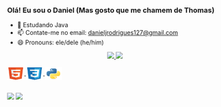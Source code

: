 ### Olá! Eu sou o Daniel (Mas gosto que me chamem de Thomas)

- 🌱 Estudando Java
- 📫 Contate-me no email: danieljrodrigues127@gmail.com
- 😄 Pronouns: ele/dele (he/him)

<div align="center">
  <a href="https://github.com/DanielJRodrigues">
  <img height="150em" src="https://github-readme-stats.vercel.app/api?username=DanielJRodrigues&show_icons=true&theme=dracula&include_all_commits=true&count_private=true"/>
  <img height="150em" src="https://github-readme-stats.vercel.app/api/top-langs/?username=DanielJRodrigues&layout=compact&langs_count=7&theme=dracula"/>
</div>

<div style="display: inline_block"><br>
  <img align="center" alt="Daniel-HTML" height="30" width="40" src="https://raw.githubusercontent.com/devicons/devicon/master/icons/html5/html5-original.svg">
  <img align="center" alt="Daniel-CSS" height="30" width="40" src="https://raw.githubusercontent.com/devicons/devicon/master/icons/css3/css3-original.svg">
  <img align="center" alt="Daniel-Python" height="30" width="40" src="https://raw.githubusercontent.com/devicons/devicon/master/icons/python/python-original.svg">
  </div>

##

<div> 
  <a href="https://www.linkedin.com/in/daniel-rodrigues-090194222/" target="_blank"><img src="https://img.shields.io/badge/-LinkedIn-%230077B5?style=for-the-badge&logo=linkedin&logoColor=white" target="_blank"></a>
  <a href="https://www.instagram.com/http.dantho/" target="_blank"><img src="https://img.shields.io/badge/-Instagram-%23E4405F?style=for-the-badge&logo=instagram&logoColor=white" target="_blank"></a>
</div>
 
 ##
